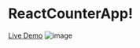 # ReactCounterApp!
[Live Demo](https://reactnew-counter-app.herokuapp.com/)
![image](https://user-images.githubusercontent.com/97435544/185047831-845e5c18-9812-40f9-9d8f-04f5d17c4784.png)

